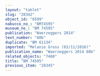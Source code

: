 ```yaml
---
layout: "tablet"
slug: "28342"
object_id: "6599"
nabucco_no_: "BM74595"
museum_no_: "BM 74595"
publication: "Waerzeggers 2014"
text_number: "80b"
duplicate: "BM 61134"
imported: "Melanie Gross (03/11/2016)"
publication_name: "Waerzeggers 2014 80b"
related_objects: "7460"
title: "BM 74595"
previous_item: "28345"
---
```

